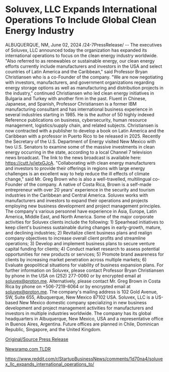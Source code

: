 # Soluvex, LLC Expands International Operations To Include Global Clean Energy Industry

ALBUQUERQUE, NM, June 02, 2024 /24-7PressRelease/ -- The executives of Soluvex, LLC announced today the organization has expanded its international operations to focus on the clean energy industry worldwide. "Also referred to as renewables or sustainable energy, our clean energy efforts currently include manufacturers and investors in the USA and select countries of Latin America and the Caribbean," said Professor Bryan Christiansen who is a co-Founder of the company.   "We are now negotiating with investors, manufacturers, and government organizations regarding energy storage options as well as manufacturing and distribution projects in the industry," continued Christiansen who led clean energy initiatives in Bulgaria and Turkey with another firm in the past.  Fluent in Chinese, Japanese, and Spanish, Professor Christiansen is a former IBM manufacturing consultant and has international business experience in several industries starting in 1985. He is the author of 50 highly indexed Reference publications on business, cybersecurity, human resource management, logistics/supply chain, and related subjects. Christiansen is now contracted with a publisher to develop a book on Latin America and the Caribbean with a professor in Puerto Rico to be released in 2025.  Recently the Secretary of the U.S. Department of Energy visited New Mexico with two U.S. Senators to examine some of the massive investments in clean energy occurring in the state, according to a local Channel 7 television news broadcast. The link to the news broadcast is available here: https://cutt.ly/jetxGJcA.  "Collaborating with clean energy manufacturers and investors to provide their offerings in regions with large energy challenges is an excellent way to help reduce the ill effects of climate change," said Mr. Greg Brown who is also a well-travelled, multilingual co-Founder of the company. A native of Costa Rica, Brown is a self-made entrepreneur with over 20 years' experience in the security and tourism industries in the Caribbean and Central America.  Soluvex works with manufacturers and investors to expand their operations and projects employing new business development and project management principles. The company's various personnel have experience in Asia, Europe, Latin America, Middle East, and North America.  Some of the major corporate activities for Soluvex clients include the following: 1) Spearhead initiatives to keep client's business sustainable during changes in early-growth, mature, and declining industries; 2) Revitalize client business plans and realign company objectives to increase overall client profits and streamline operations; 3) Develop and implement business plans to secure venture capital funding for clients; 4) Conduct market research to assess potential opportunities for new products or services; 5) Promote brand awareness for clients by increasing market penetration across multiple markets; 6) Evaluate geopolitical situations for viability of business expansion plans.  For further information on Soluvex, please contact Professor Bryan Christiansen by phone in the USA on (252) 277-0060 or by encrypted email at soluvex@proton.me. Alternatively, please contact Mr. Greg Brown in Costa Rica by phone on +506-7219-6064 or by encrypted email at soluvex@proton.me. The company's mailing address is 102 Gold Avenue, SW, Suite 655, Albuquerque, New Mexico 87102 USA.  Soluvex, LLC is a US-based New Mexico domestic company specializing in new business development and project management activities for manufacturers and investors in multiple industries worldwide. The company has its global headquarters in Albuquerque, New Mexico, USA and a representative office in Buenos Aires, Argentina. Future offices are planned in Chile, Dominican Republic, Singapore, and the United Kingdom. 

[Original/Source Press Release](https://www.24-7pressrelease.com/press-release/511134/soluvex-llc-expands-international-operations-to-include-global-clean-energy-industry)
                    

[Newsramp.com TLDR](None) 

https://www.reddit.com/r/StartupBusinessNews/comments/1d70na4/soluvex_llc_expands_international_operations_to/